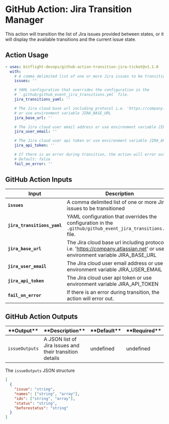 <!-- start title -->

# GitHub Action: Jira Transition Manager

<!-- end title -->
<!-- start description -->

This action will transition the list of Jira issues provided between states, or it will display the available transitions and the current issue state.

<!-- end description -->

## Action Usage

<!-- start usage -->

```yaml
- uses: bitflight-devops/github-action-transition-jira-ticket@v1.1.0
  with:
    # A comma delimited list of one or more Jira issues to be transitioned
    issues: ''

    # YAML configuration that overrides the configuration in the
    # `.github/github_event_jira_transitions.yml` file.
    jira_transitions_yaml: ''

    # The Jira cloud base url including protocol i.e. 'https://company.atlassian.net'
    # or use environment variable JIRA_BASE_URL
    jira_base_url: ''

    # The Jira cloud user email address or use environment variable JIRA_USER_EMAIL
    jira_user_email: ''

    # The Jira cloud user api token or use environment variable JIRA_API_TOKEN
    jira_api_token: ''

    # If there is an error during transition, the action will error out.
    # Default: false
    fail_on_error: ''
```

<!-- end usage -->

## GitHub Action Inputs

<!-- start inputs -->

| **Input**                   | **Description**                                                                                                           | **Default** | **Required** |
| --------------------------- | ------------------------------------------------------------------------------------------------------------------------- | ----------- | ------------ |
| **`issues`**                | A comma delimited list of one or more Jira issues to be transitioned                                                      |             | **true**     |
| **`jira_transitions_yaml`** | YAML configuration that overrides the configuration in the `.github/github_event_jira_transitions.yml` file.              |             | **false**    |
| **`jira_base_url`**         | The Jira cloud base url including protocol i.e. 'https://company.atlassian.net' or use environment variable JIRA_BASE_URL |             | **false**    |
| **`jira_user_email`**       | The Jira cloud user email address or use environment variable JIRA_USER_EMAIL                                             |             | **false**    |
| **`jira_api_token`**        | The Jira cloud user api token or use environment variable JIRA_API_TOKEN                                                  |             | **false**    |
| **`fail_on_error`**         | If there is an error during transition, the action will error out.                                                        |             | **false**    |

<!-- end inputs -->

## GitHub Action Outputs

<!-- start outputs -->

| \***\*Output\*\*** | \***\*Description\*\***                                 | \***\*Default\*\*** | \***\*Required\*\*** |
| ------------------ | ------------------------------------------------------- | ------------------- | -------------------- |
| `issueOutputs`     | A JSON list of Jira Issues and their transition details | undefined           | undefined            |

<!-- end outputs -->

The `issueOutputs` JSON structure

```json
[
  {
    "issue": "string",
    "names": ["string", "array"],
    "ids": ["string", "array"],
    "status": "string",
    "beforestatus": "string"
  }
]
```
